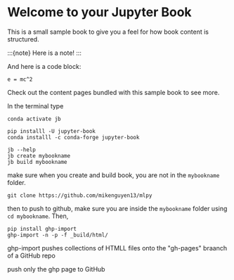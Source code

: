# Welcome to your Jupyter Book

This is a small sample book to give you a feel for how book content is
structured.

:::{note}
Here is a note!
:::

And here is a code block:

```
e = mc^2
```

Check out the content pages bundled with this sample book to see more.


In the terminal type 

```
conda activate jb

pip installl -U jupyter-book
conda installl -c conda-forge jupyter-book

jb --help
jb create mybookname
jb build mybookname
```
make sure when you create and build book, you are not in the `mybookname` folder. 


```
git clone https://github.com/mikenguyen13/mlpy
```


then to push to github, make sure you are inside the `mybookname` folder using `cd mybookname`. Then, 

```
pip install ghp-import
ghp-import -n -p -f _build/html/
```



ghp-import pushes collections of HTMLL files onto the "gh-pages" braanch of a GitHub repo

push only the ghp page to GitHub 